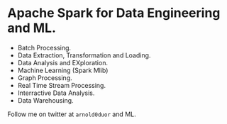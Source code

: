 # Apache Spark for Data Engineering  and ML.

- Batch Processing.
- Data Extraction, Transformation and Loading.
- Data Analysis and EXploration.
- Machine Learning (Spark Mlib)
- Graph Processing.
- Real Time Stream Processing.
- Interractive Data Analysis.
- Data Warehousing.

Follow me on twitter at `arnold0duor`  and ML.
